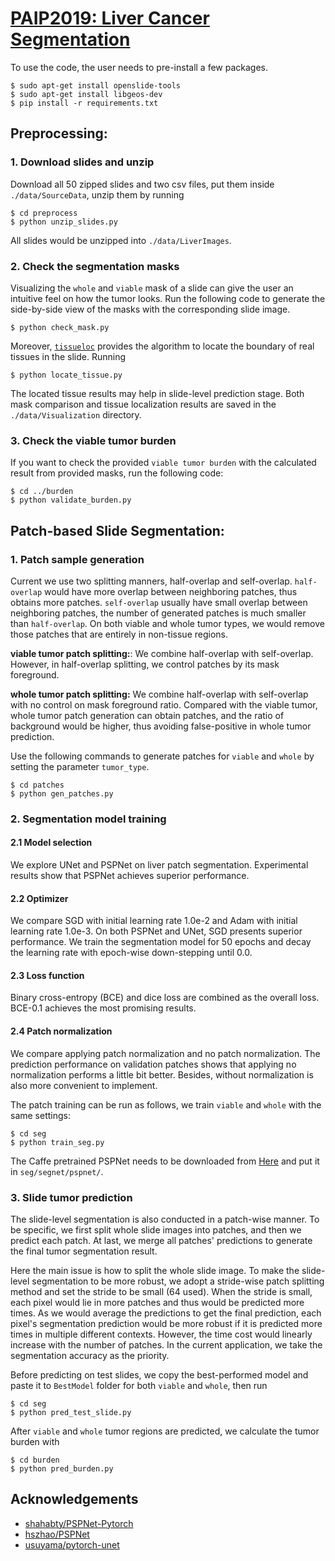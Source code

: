 # [PAIP2019: Liver Cancer Segmentation](https://paip2019.grand-challenge.org/)

To use the code, the user needs to pre-install a few packages.
```
$ sudo apt-get install openslide-tools
$ sudo apt-get install libgeos-dev
$ pip install -r requirements.txt
```

## Preprocessing:
### 1. Download slides and unzip
Download all 50 zipped slides and two csv files, put them inside `./data/SourceData`, unzip them by running
```
$ cd preprocess
$ python unzip_slides.py
```
All slides would be unzipped into `./data/LiverImages`.

### 2. Check the segmentation masks
Visualizing the `whole` and `viable` mask of a slide can give the user an intuitive feel on how the tumor looks. Run the following code to generate the side-by-side view of the masks with the corresponding slide image.
```
$ python check_mask.py
```
Moreover, [`tissueloc`](https://github.com/PingjunChen/tissueloc) provides the algorithm to locate the boundary of real tissues in the slide. Running
```
$ python locate_tissue.py
```
The located tissue results may help in slide-level prediction stage. Both mask comparison and tissue localization results are saved in the `./data/Visualization` directory.

### 3. Check the viable tumor burden
If you want to check the provided `viable tumor burden` with the calculated result from provided masks, run the following code:
```
$ cd ../burden
$ python validate_burden.py
```

## Patch-based Slide Segmentation:
### 1. Patch sample generation
Current we use two splitting manners, half-overlap and self-overlap. ``half-overlap`` would have more overlap between neighboring patches, thus obtains more patches. ``self-overlap`` usually have small overlap between neighboring patches, the number of generated patches is much smaller than ``half-overlap``. On both viable and whole tumor types, we would remove those patches that are entirely in non-tissue regions.

**viable tumor patch splitting:**: We combine half-overlap with self-overlap. However, in half-overlap splitting, we control patches by its mask foreground.

**whole tumor patch splitting:** We combine half-overlap with self-overlap with no control on mask foreground ratio. Compared with the viable tumor, whole tumor patch generation can obtain patches, and the ratio of background would be higher, thus avoiding false-positive in whole tumor prediction.

Use the following commands to generate patches for `viable` and `whole` by setting the parameter `tumor_type`.
```
$ cd patches
$ python gen_patches.py
```

### 2. Segmentation model training
#### 2.1 Model selection
We explore UNet and PSPNet on liver patch segmentation. Experimental results show that PSPNet achieves superior performance.
#### 2.2 Optimizer
We compare SGD with initial learning rate 1.0e-2 and Adam with initial learning rate 1.0e-3. On both PSPNet and UNet, SGD presents superior performance. We train the segmentation model for 50 epochs and decay the learning rate with epoch-wise down-stepping until 0.0.
#### 2.3 Loss function
Binary cross-entropy (BCE) and dice loss are combined as the overall loss. BCE-0.1 achieves the most promising results.
#### 2.4 Patch normalization
We compare applying patch normalization and no patch normalization. The prediction performance on validation patches shows that applying no normalization performs a little bit better. Besides, without normalization is also more convenient to implement.

The patch training can be run as follows, we train `viable` and `whole` with the same settings:
```
$ cd seg
$ python train_seg.py
```

The Caffe pretrained PSPNet needs to be downloaded from [Here](https://drive.google.com/open?id=0BzaU285cX7TCT1M3TmNfNjlUeEU) and put it in `seg/segnet/pspnet/`.


### 3. Slide tumor prediction
The slide-level segmentation is also conducted in a patch-wise manner. To be specific, we first split whole slide images into patches, and then we predict each patch. At last, we merge all patches' predictions to generate the final tumor segmentation result.

Here the main issue is how to split the whole slide image. To make the slide-level segmentation to be more robust, we adopt a stride-wise patch splitting method and set the stride to be small (64 used). When the stride is small, each pixel would lie in more patches and thus would be predicted more times. As we would average the predictions to get the final prediction, each pixel's segmentation prediction would be more robust if it is predicted more times in multiple different contexts. However, the time cost would linearly increase with the number of patches. In the current application, we take the segmentation accuracy as the priority.

Before predicting on test slides, we copy the best-performed model and paste it to `BestModel` folder for both `viable` and `whole`, then run
```
$ cd seg
$ python pred_test_slide.py
```

After `viable` and `whole` tumor regions are predicted, we calculate the tumor burden with
```
$ cd burden
$ python pred_burden.py
```

## Acknowledgements
- [shahabty/PSPNet-Pytorch](https://github.com/shahabty/PSPNet-Pytorch)
- [hszhao/PSPNet](https://github.com/hszhao/PSPNet)
- [usuyama/pytorch-unet](https://github.com/usuyama/pytorch-unet)
